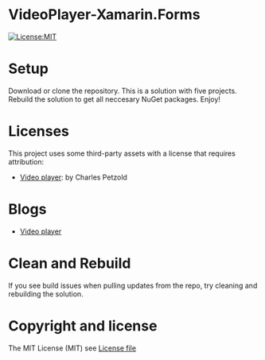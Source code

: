 # VideoPlayer-Xamarin.Forms

[![License:MIT](https://img.shields.io/badge/License-MIT-blue.svg)](https://github.com/jorgemht/Hospital-HIS/blob/master/LICENSE)

# Setup 

Download or clone the repository. This is a solution with five projects.
Rebuild the solution to get all neccesary NuGet packages.
Enjoy!

# Licenses

This project uses some third-party assets with a license that requires attribution:

- [Video player](https://developer.xamarin.com/samples/xamarin-forms/CustomRenderers/VideoPlayerDemos/): by Charles Petzold

# Blogs 

- [Video player](https://docs.microsoft.com/en-us/xamarin/xamarin-forms/app-fundamentals/custom-renderer/video-player)

# Clean and Rebuild

If you see build issues when pulling updates from the repo, try cleaning and rebuilding the solution.

# Copyright and license
The MIT License (MIT) see [License file](https://github.com/jorgemht/VideoPlayer-Xamarin.Forms/blob/master/LICENSE)
